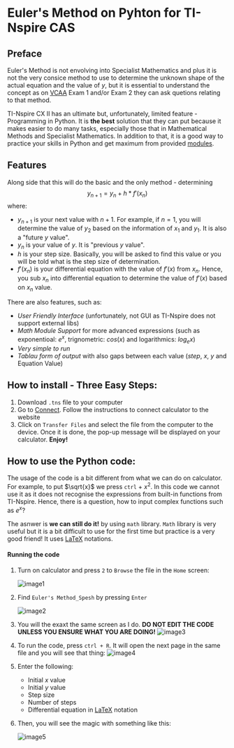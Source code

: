 # Euler's Method on Pyhton for TI-Nspire CAS

## Preface

Euler's Method is not envolving into Specialist Mathematics and plus it is not the very consice method to use to determine the unknown shape of the actual equation and the value of $y$, but it is essential to understand the concept as on [VCAA](https://www.vcaa.vic.edu.au/curriculum/vce/vce-study-designs/specialistmathematics/Pages/Index.aspx) Exam 1 and/or Exam 2 they can ask quetions relating to that method.

TI-Nspire CX II has an ultimate but, unfortunately, limited feature - Programming in Python. It is **the best** solution that they can put because it makes easier to do many tasks, especially those that in Mathematical Methods and Specialist Mathematics. In addition to that, it is a good way to practice your skills in Python and get maximum from provided [modules](https://education.ti.com/en/activities/ti-codes/python/ti-nspire-cx-ii/python-modules). 

## Features

Along side that this will do the basic and the only method - determining $$y_{n+1} = y_{n} + h * f'(x_{n})$$ where:
* $y_{n+1}$ is your next value with $n +1$. For example, if $n = 1$, you will determine the value of $y_{2}$ based on the information of $x_{1}$ and $y_{1}$. It is also a "future $y$ value".
* $y_{n}$ is your value of $y$. It is "previous $y$ value".
* $h$ is your step size. Basically, you will be asked to find this value or you will be told what is the step size of determination.
* $f'(x_{n})$ is your differential equation with the value of $f'(x)$ from $x_{n}$. Hence, you sub $x_{n}$ into differential equation to determine the value of $f'(x)$ based on $x_{n}$ value.

  
There are also features, such as:
* _User Friendly Interface_ (unfortunately, not GUI as TI-Nspire does not support external libs)
* _Math Module Support_ for more advanced expressions (such as exponentioal: $e^x$, trignometric: $cos(x)$ and logarithmics: $log_{e} x$)
* _Very simple to run_
* _Tablau form of output_ with also gaps between each value ($step$, $x$, $y$ and Equation Value)

## How to install - Three Easy Steps:
1. Download `.tns` file to your computer
2. Go to [Connect](https://nspireconnect.ti.com/nsc/). Follow the instructions to connect calculator to the website
3. Click on `Transfer Files` and select the file from the computer to the device. Once it is done, the pop-up message will be displayed on your calculator. __Enjoy!__

## How to use the Python code:
The usage of the code is a bit different from what we can do on calculator. For example, to put $\sqrt{x}$ we press `ctrl` + $x^2$. In this code we cannot use it as it does not recognise the expressions from built-in functions from TI-Nspire. Hence, there is a question, how to input complex functions such as $e^x$? 

The asnwer is __we can still do it!__ by using `math` library. `Math` library is very useful but it is a bit difficult to use for the first time but practice is a very good friend! It uses [LaTeX](https://en.wikibooks.org/wiki/LaTeX/Mathematics) notations.

#### Running the code
1. Turn on calculator and press `2` to `Browse` the file in the `Home` screen:

   ![image1](https://github.com/kobb1sec/euler_ti_nspire/assets/65459136/cd59cc0b-f570-45d5-afda-7f9d9fd08e1f)
2. Find `Euler's Method_Spesh` by pressing `Enter`

   ![image2](https://github.com/kobb1sec/euler_ti_nspire/assets/65459136/84a6a421-209d-4ded-8819-5ef928d8be3e)
3. You will the exaxt the same screen as I do. __DO NOT EDIT THE CODE UNLESS YOU ENSURE WHAT YOU ARE DOING!__
   ![image3](https://github.com/kobb1sec/euler_ti_nspire/assets/65459136/a797e9aa-6ed6-445c-9901-1f14fca3a8fb)
4. To run the code, press `ctrl + R`. It will open the next page in the same file and you will see that thing:
   ![image4](https://github.com/kobb1sec/euler_ti_nspire/assets/65459136/01616e62-3777-4723-8cf4-f9f76a87a185)
5. Enter the following:
   * Initial $x$ value
   * Initial $y$ value
   * Step size
   * Number of steps
   * Differential equation in [LaTeX](https://en.wikibooks.org/wiki/LaTeX/Mathematics) notation
6. Then, you will see the magic with something like this:
  
   ![image5](https://github.com/kobb1sec/euler_ti_nspire/assets/65459136/0b474bea-e5e6-433f-8d5a-2d1ea2c2918d)




